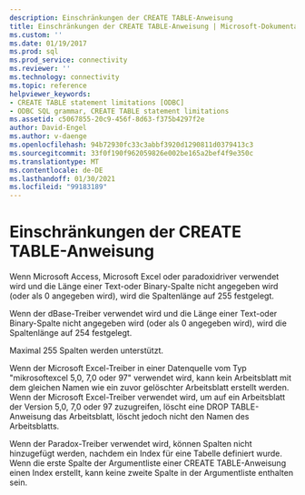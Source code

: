 ```yaml
---
description: Einschränkungen der CREATE TABLE-Anweisung
title: Einschränkungen der CREATE TABLE-Anweisung | Microsoft-Dokumentation
ms.custom: ''
ms.date: 01/19/2017
ms.prod: sql
ms.prod_service: connectivity
ms.reviewer: ''
ms.technology: connectivity
ms.topic: reference
helpviewer_keywords:
- CREATE TABLE statement limitations [ODBC]
- ODBC SQL grammar, CREATE TABLE statement limitations
ms.assetid: c5067855-20c9-456f-8d63-f375b4297f2e
author: David-Engel
ms.author: v-daenge
ms.openlocfilehash: 94b72930fc33c3abbf3920d1290811d0379413c3
ms.sourcegitcommit: 33f0f190f962059826e002be165a2bef4f9e350c
ms.translationtype: MT
ms.contentlocale: de-DE
ms.lasthandoff: 01/30/2021
ms.locfileid: "99183189"
---
```

# <a name="create-table-statement-limitations"></a>Einschränkungen der CREATE TABLE-Anweisung
Wenn Microsoft Access, Microsoft Excel oder paradoxidriver verwendet wird und die Länge einer Text-oder Binary-Spalte nicht angegeben wird (oder als 0 angegeben wird), wird die Spaltenlänge auf 255 festgelegt.  
  
 Wenn der dBase-Treiber verwendet wird und die Länge einer Text-oder Binary-Spalte nicht angegeben wird (oder als 0 angegeben wird), wird die Spaltenlänge auf 254 festgelegt.  
  
 Maximal 255 Spalten werden unterstützt.  
  
 Wenn der Microsoft Excel-Treiber in einer Datenquelle vom Typ "mikrosoftexcel 5,0, 7,0 oder 97" verwendet wird, kann kein Arbeitsblatt mit dem gleichen Namen wie ein zuvor gelöschter Arbeitsblatt erstellt werden. Wenn der Microsoft Excel-Treiber verwendet wird, um auf ein Arbeitsblatt der Version 5,0, 7,0 oder 97 zuzugreifen, löscht eine DROP TABLE-Anweisung das Arbeitsblatt, löscht jedoch nicht den Namen des Arbeitsblatts.  
  
 Wenn der Paradox-Treiber verwendet wird, können Spalten nicht hinzugefügt werden, nachdem ein Index für eine Tabelle definiert wurde. Wenn die erste Spalte der Argumentliste einer CREATE TABLE-Anweisung einen Index erstellt, kann keine zweite Spalte in der Argumentliste enthalten sein.
